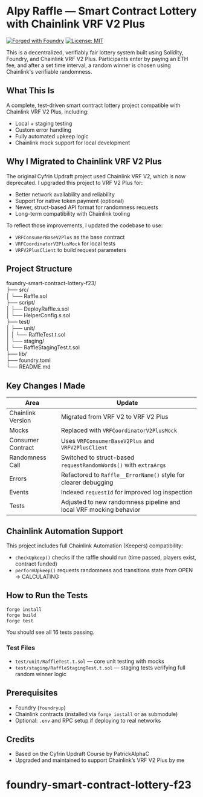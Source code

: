 # Alpy Raffle — Smart Contract Lottery with Chainlink VRF V2 Plus

[![Forged with Foundry](https://img.shields.io/badge/forged%20with-foundry-blue.svg?style=flat-square&logo=foundry)](https://book.getfoundry.sh/)
[![License: MIT](https://img.shields.io/badge/License-MIT-yellow.svg?style=flat-square)](https://opensource.org/licenses/MIT)


This is a decentralized, verifiably fair lottery system built using Solidity, Foundry, and Chainlink VRF V2 Plus. Participants enter by paying an ETH fee, and after a set time interval, a random winner is chosen using Chainlink's verifiable randomness.

## What This Is

A complete, test-driven smart contract lottery project compatible with Chainlink VRF V2 Plus, including:
- Local + staging testing
- Custom error handling
- Fully automated upkeep logic
- Chainlink mock support for local development

## Why I Migrated to Chainlink VRF V2 Plus

The original Cyfrin Updraft project used Chainlink VRF V2, which is now deprecated. I upgraded this project to VRF V2 Plus for:
- Better network availability and reliability
- Support for native token payment (optional)
- Newer, struct-based API format for randomness requests
- Long-term compatibility with Chainlink tooling

To reflect those improvements, I updated the codebase to use:
- `VRFConsumerBaseV2Plus` as the base contract
- `VRFCoordinatorV2PlusMock` for local tests
- `VRFV2PlusClient` to build request parameters

## Project Structure

foundry-smart-contract-lottery-f23/  
├── src/  
│   └── Raffle.sol  
├── script/  
│   ├── DeployRaffle.s.sol  
│   └── HelperConfig.s.sol  
├── test/  
│   ├── unit/  
│   │   └── RaffleTest.t.sol  
│   └── staging/  
│       └── RaffleStagingTest.t.sol  
├── lib/  
├── foundry.toml  
└── README.md

## Key Changes I Made

| Area              | Update                                                                  |
|-------------------|--------------------------------------------------------------------------|
| Chainlink Version | Migrated from VRF V2 to VRF V2 Plus                                      |
| Mocks             | Replaced with `VRFCoordinatorV2PlusMock`                                 |
| Consumer Contract | Uses `VRFConsumerBaseV2Plus` and `VRFV2PlusClient`                       |
| Randomness Call   | Switched to struct-based `requestRandomWords()` with `extraArgs`         |
| Errors            | Refactored to `Raffle__ErrorName()` style for clearer debugging          |
| Events            | Indexed `requestId` for improved log inspection                          |
| Tests             | Adjusted to new randomness pipeline and local VRF mocking behavior       |

## Chainlink Automation Support

This project includes full Chainlink Automation (Keepers) compatibility:

- `checkUpkeep()` checks if the raffle should run (time passed, players exist, contract funded)
- `performUpkeep()` requests randomness and transitions state from OPEN → CALCULATING

## How to Run the Tests

```bash
forge install
forge build
forge test
```

You should see all 16 tests passing.

### Test Files

- `test/unit/RaffleTest.t.sol` — core unit testing with mocks
- `test/staging/RaffleStagingTest.t.sol` — staging tests verifying full random winner logic

## Prerequisites

- Foundry (`foundryup`)
- Chainlink contracts (installed via `forge install` or as submodule)
- Optional: `.env` and RPC setup if deploying to real networks

## Credits

- Based on the Cyfrin Updraft Course by PatrickAlphaC
- Upgraded and maintained to support Chainlink’s VRF V2 Plus by me
# foundry-smart-contract-lottery-f23
